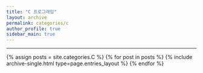 ```yaml
---
title: "C 프로그래밍"
layout: archive
permalink: categories/c
author_profile: true
sidebar_main: true
---
```


<!-- 공백이 포함되어 있는 카테고리 이름의 경우 site.categories['a b c'] 이런식으로! -->

***

{% assign posts = site.categories.C %}
{% for post in posts %} {% include archive-single.html type=page.entries_layout %} {% endfor %}